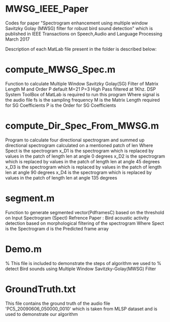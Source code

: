 # MWSG_IEEE_Paper
Codes for paper "Spectrogram enhancement using multiple window Savitzky Golay (MWSG) filter for robust bird sound detection" which is published in IEEE Transactions on Speech,Audio and Language Processing March 2017

Description of each MatLab file present in the folder is described below:

# compute_MWSG_Spec.m
 Function to calculate Multiple Window Savitzky Golay(SG) Filter of
Matrix Length M and Order P default M=21 P=3
High Pass filtered at 1Khz. DSP System ToolBox of MatLab is required
to run this program
Where
signal is the audio file 
fs is the sampling frequency
M is the Matrix Length required for SG Coefficients
P is the Order for SG Coefficients


# compute_Dir_Spec_From_MWSG.m
 Program to calculate four directional spectrogram and summed up
directional spectrogram calculated on a mentioned patch of len
Where 
Spect is the spectrogram 
x_D1 is the spectrogram which is replaced by values in the patch of
length len at angle 0 degrees
x_D2 is the spectrogram which is replaced by values in the patch of
length len at angle 45 degrees
x_D3 is the spectrogram which is replaced by values in the patch of
length len at angle 90 degrees
x_D4 is the spectrogram which is replaced by values in the patch of
length len at angle 135 degrees

# segment.m
 Function to generate segmented vector(PdframesC) based on the threshold on Input
Spectrogram (Spect)
Refrence Paper : Bird acoustic activity detection based on morphological filtering
of the spectrogram
Where
Spect is the Spectrogram
d is the Predicted frame array


# Demo.m 
 % This file is included to demonstrate the steps of algorithm we used to
% detect Bird sounds using Multiple Window Savitzky-Golay(MWSG) Filter

# GroundTruth.txt
 This file contains the ground truth of the audio file 'PC5_20090606_050000_0010' which is taken from
 MLSP dataset and is used to demonstrate our algorithm
